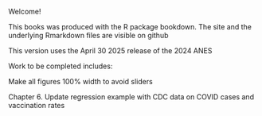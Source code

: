 Welcome! 

This books was produced with the R package bookdown.  The site and the underlying Rmarkdown files are visible on github

This version uses the April 30 2025 release of the 2024 ANES

Work to be completed includes:

Make all figures 100% width to avoid sliders

Chapter 6.  Update regression example with CDC data on COVID cases and vaccination rates



